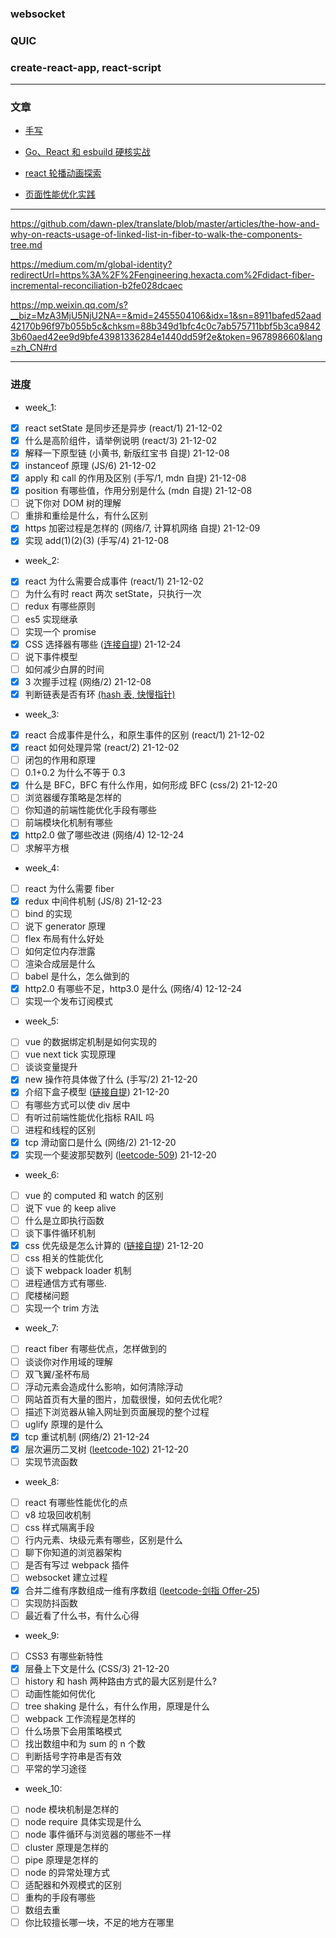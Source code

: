 ### websocket

### QUIC

### create-react-app, react-script

---

### 文章

- [手写](https://mp.weixin.qq.com/s/DS-YI8hY27TLgKNgaQ7Nmw)

- [Go、React 和 esbuild 硬核实战](https://mp.weixin.qq.com/s/9J82HdQZ_pxy5bv9ii-4qg)

- [react 轮播动画探索](https://mp.weixin.qq.com/s/7maQP3LbIj_XZoHogfUIpA)

- [页面性能优化实践](http://jartto.wang/2017/08/28/how-to-optimize-marker-of-AMap/)

---

https://github.com/dawn-plex/translate/blob/master/articles/the-how-and-why-on-reacts-usage-of-linked-list-in-fiber-to-walk-the-components-tree.md

https://medium.com/m/global-identity?redirectUrl=https%3A%2F%2Fengineering.hexacta.com%2Fdidact-fiber-incremental-reconciliation-b2fe028dcaec

https://mp.weixin.qq.com/s?__biz=MzA3MjU5NjU2NA==&mid=2455504106&idx=1&sn=8911bafed52aad42170b96f97b055b5c&chksm=88b349d1bfc4c0c7ab575711bbf5b3ca98423b60aed42ee9d9bfe43981336284e1440dd59f2e&token=967898660&lang=zh_CN#rd

---

### 进度

- week_1:

* [x] react setState 是同步还是异步 (react/1) 21-12-02
* [x] 什么是高阶组件，请举例说明 (react/3) 21-12-02
* [x] 解释一下原型链 (小黄书, 新版红宝书 自提) 21-12-08
* [x] instanceof 原理 (JS/6) 21-12-02
* [x] apply 和 call 的作用及区别 (手写/1, mdn 自提) 21-12-08
* [x] position 有哪些值，作用分别是什么 (mdn 自提) 21-12-08
* [ ] 说下你对 DOM 树的理解
* [ ] 重排和重绘是什么，有什么区别
* [x] https 加密过程是怎样的 (网络/7, 计算机网络 自提) 21-12-09
* [x] 实现 add(1)(2)(3) (手写/4) 21-12-08

- week_2:

* [x] react 为什么需要合成事件 (react/1) 21-12-02
* [ ] 为什么有时 react 两次 setState，只执行一次
* [ ] redux 有哪些原则
* [ ] es5 实现继承
* [ ] 实现一个 promise
* [x] CSS 选择器有哪些 ([连接自提](https://segmentfault.com/a/1190000013424772)) 21-12-24
* [ ] 说下事件模型
* [ ] 如何减少白屏的时间
* [x] 3 次握手过程 (网络/2) 21-12-08
* [x] 判断链表是否有环 [(hash 表, 快慢指针)](https://leetcode-cn.com/problems/linked-list-cycle/)

- week_3:

* [x] react 合成事件是什么，和原生事件的区别 (react/1) 21-12-02
* [x] react 如何处理异常 (react/2) 21-12-02
* [ ] 闭包的作用和原理
* [ ] 0.1+0.2 为什么不等于 0.3
* [x] 什么是 BFC，BFC 有什么作用，如何形成 BFC (css/2) 21-12-20
* [ ] 浏览器缓存策略是怎样的
* [ ] 你知道的前端性能优化手段有哪些
* [ ] 前端模块化机制有哪些
* [x] http2.0 做了哪些改进 (网络/4) 12-12-24
* [ ] 求解平方根

- week_4:

* [ ] react 为什么需要 fiber
* [x] redux 中间件机制 (JS/8) 21-12-23
* [ ] bind 的实现
* [ ] 说下 generator 原理
* [ ] flex 布局有什么好处
* [ ] 如何定位内存泄露
* [ ] 渲染合成层是什么
* [ ] babel 是什么，怎么做到的
* [x] http2.0 有哪些不足，http3.0 是什么 (网络/4) 12-12-24
* [ ] 实现一个发布订阅模式

- week_5:

* [ ] vue 的数据绑定机制是如何实现的
* [ ] vue next tick 实现原理
* [ ] 谈谈变量提升
* [x] new 操作符具体做了什么 (手写/2) 21-12-20
* [x] 介绍下盒子模型 ([链接自提](https://segmentfault.com/a/1190000013069516)) 21-12-20
* [ ] 有哪些方式可以使 div 居中
* [ ] 有听过前端性能优化指标 RAIL 吗
* [ ] 进程和线程的区别
* [x] tcp 滑动窗口是什么 (网络/2) 21-12-20
* [x] 实现一个斐波那契数列 ([leetcode-509](https://leetcode-cn.com/problems/fibonacci-number/)) 21-12-20

- week_6:

* [ ] vue 的 computed 和 watch 的区别
* [ ] 说下 vue 的 keep alive
* [ ] 什么是立即执行函数
* [ ] 谈下事件循环机制
* [x] css 优先级是怎么计算的 ([链接自提](https://zhuanlan.zhihu.com/p/41604775)) 21-12-20
* [ ] css 相关的性能优化
* [ ] 谈下 webpack loader 机制
* [ ] 进程通信方式有哪些.
* [ ] 爬楼梯问题
* [ ] 实现一个 trim 方法

- week_7:

* [ ] react fiber 有哪些优点，怎样做到的
* [ ] 谈谈你对作用域的理解
* [ ] 双飞翼/圣杯布局
* [ ] 浮动元素会造成什么影响，如何清除浮动
* [ ] 网站首页有大量的图片，加载很慢，如何去优化呢?
* [ ] 描述下浏览器从输入网址到页面展现的整个过程
* [ ] uglify 原理的是什么
* [x] tcp 重试机制 (网络/2) 21-12-24
* [x] 层次遍历二叉树 ([leetcode-102](https://leetcode-cn.com/problems/binary-tree-level-order-traversal/)) 21-12-20
* [ ] 实现节流函数

- week_8:

* [ ] react 有哪些性能优化的点
* [ ] v8 垃圾回收机制
* [ ] css 样式隔离手段
* [ ] 行内元素、块级元素有哪些，区别是什么
* [ ] 聊下你知道的浏览器架构
* [ ] 是否有写过 webpack 插件
* [ ] websocket 建立过程
* [x] 合并二维有序数组成一维有序数组 ([leetcode-剑指 Offer-25](https://leetcode-cn.com/problems/he-bing-liang-ge-pai-xu-de-lian-biao-lcof/))
* [ ] 实现防抖函数
* [ ] 最近看了什么书，有什么心得

- week_9:

* [ ] CSS3 有哪些新特性
* [x] 层叠上下文是什么 (CSS/3) 21-12-20
* [ ] history 和 hash 两种路由方式的最大区别是什么?
* [ ] 动画性能如何优化
* [ ] tree shaking 是什么，有什么作用，原理是什么
* [ ] webpack 工作流程是怎样的
* [ ] 什么场景下会用策略模式
* [ ] 找出数组中和为 sum 的 n 个数
* [ ] 判断括号字符串是否有效
* [ ] 平常的学习途径

- week_10:

* [ ] node 模块机制是怎样的
* [ ] node require 具体实现是什么
* [ ] node 事件循环与浏览器的哪些不一样
* [ ] cluster 原理是怎样的
* [ ] pipe 原理是怎样的
* [ ] node 的异常处理方式
* [ ] 适配器和外观模式的区别
* [ ] 重构的手段有哪些
* [ ] 数组去重
* [ ] 你比较擅长哪一块，不足的地方在哪里
